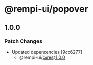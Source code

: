 # @rempi-ui/popover

## 1.0.0

### Patch Changes

- Updated dependencies [9cc6277]
  - @rempi-ui/core@1.0.0
